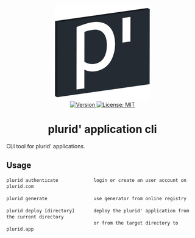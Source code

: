 <p align="center">
    <img src="https://raw.githubusercontent.com/plurid/plurid/master/about/identity/plurid-p-logo.png" height="250px">
    <br />
    <a target="_blank" href="https://www.npmjs.com/package/@plurid/plurid-cli">
        <img src="https://img.shields.io/npm/v/@plurid/plurid-cli.svg?logo=npm&colorB=1380C3&style=for-the-badge" alt="Version">
    </a>
    <a target="_blank" href="https://github.com/plurid/plurid/blob/master/packages/plurid-cli/LICENSE">
        <img src="https://img.shields.io/badge/license-MIT-blue.svg?colorB=1380C3&style=for-the-badge" alt="License: MIT">
    </a>
</p>



<h1 align="center">
    plurid' application cli
</h1>


CLI tool for plurid' applications.


## Usage

    plurid authenticate             login or create an user account on plurid.com

    plurid generate                 use generator from online registry

    plurid deploy [directory]       deploy the plurid' application from the current directory
                                    or from the target directory to plurid.app
